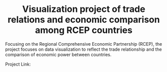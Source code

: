 <h1 align=center>Visualization project of trade relations and economic comparison among RCEP countries</h1>



Focusing on the Regional Comprehensive Economic Partnership (RCEP), the project focuses on data visualization to reflect the trade relationship and the comparison of economic power between countries.		

Project Link: 
